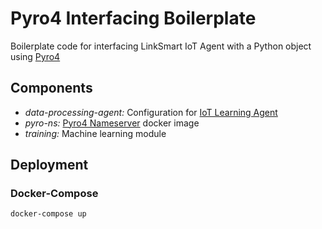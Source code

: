 # Pyro4 Interfacing Boilerplate
Boilerplate code for interfacing LinkSmart IoT Agent with a Python object using [Pyro4](https://pythonhosted.org/Pyro4)

## Components
* *data-processing-agent:*
Configuration for [IoT Learning Agent](https://linksmart.eu/redmine/projects/iot-data-processing-agent)
* *pyro-ns:*
[Pyro4 Nameserver](https://pythonhosted.org/Pyro4/nameserver.html) docker image
* *training:*
Machine learning module

## Deployment

### Docker-Compose
```
docker-compose up
```
